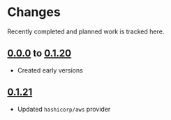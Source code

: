 # Changes
Recently completed and planned work is tracked here.

## [0.0.0](.) to [0.1.20](.)
- Created early versions

## [0.1.21](.)
- Updated `hashicorp/aws` provider
